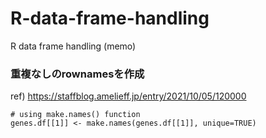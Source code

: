 # R-data-frame-handling
R data frame handling (memo)


### 重複なしのrownamesを作成
ref) https://staffblog.amelieff.jp/entry/2021/10/05/120000

```
# using make.names() function
genes.df[[1]] <- make.names(genes.df[[1]], unique=TRUE)
```

